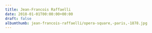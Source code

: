 ```yaml
---
title: Jean-Francois Raffaelli
date: 2018-01-01T00:00:00+00:00
draft: false
albumthumb: jean-francois-raffaelli/opera-square,-paris,-1878.jpg
---
```


